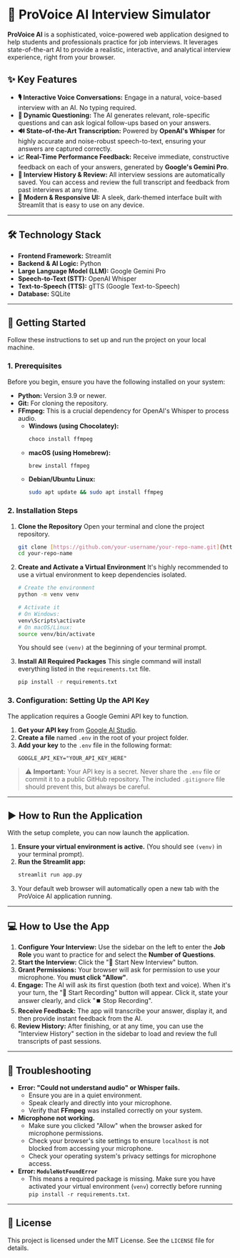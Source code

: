# 💼 ProVoice AI Interview Simulator

**ProVoice AI** is a sophisticated, voice-powered web application designed to help students and professionals practice for job interviews. It leverages state-of-the-art AI to provide a realistic, interactive, and analytical interview experience, right from your browser.

## ✨ Key Features

* **🎙️ Interactive Voice Conversations:** Engage in a natural, voice-based interview with an AI. No typing required.
* **🧠 Dynamic Questioning:** The AI generates relevant, role-specific questions and can ask logical follow-ups based on your answers.
* **🔊 State-of-the-Art Transcription:** Powered by **OpenAI's Whisper** for highly accurate and noise-robust speech-to-text, ensuring your answers are captured correctly.
* **📈 Real-Time Performance Feedback:** Receive immediate, constructive feedback on each of your answers, generated by **Google's Gemini Pro**.
* **📂 Interview History & Review:** All interview sessions are automatically saved. You can access and review the full transcript and feedback from past interviews at any time.
* **🎨 Modern & Responsive UI:** A sleek, dark-themed interface built with Streamlit that is easy to use on any device.

---

## 🛠️ Technology Stack

* **Frontend Framework:** Streamlit
* **Backend & AI Logic:** Python
* **Large Language Model (LLM):** Google Gemini Pro
* **Speech-to-Text (STT):** OpenAI Whisper
* **Text-to-Speech (TTS):** gTTS (Google Text-to-Speech)
* **Database:** SQLite

---

## 🚀 Getting Started

Follow these instructions to set up and run the project on your local machine.

### 1. Prerequisites

Before you begin, ensure you have the following installed on your system:

* **Python:** Version 3.9 or newer.
* **Git:** For cloning the repository.
* **FFmpeg:** This is a crucial dependency for OpenAI's Whisper to process audio.
    * **Windows (using Chocolatey):**
        ```bash
        choco install ffmpeg
        ```
    * **macOS (using Homebrew):**
        ```bash
        brew install ffmpeg
        ```
    * **Debian/Ubuntu Linux:**
        ```bash
        sudo apt update && sudo apt install ffmpeg
        ```

### 2. Installation Steps

1.  **Clone the Repository**
    Open your terminal and clone the project repository.
    ```bash
    git clone [https://github.com/your-username/your-repo-name.git](https://github.com/your-username/your-repo-name.git)
    cd your-repo-name
    ```

2.  **Create and Activate a Virtual Environment**
    It's highly recommended to use a virtual environment to keep dependencies isolated.
    ```bash
    # Create the environment
    python -m venv venv

    # Activate it
    # On Windows:
    venv\Scripts\activate
    # On macOS/Linux:
    source venv/bin/activate
    ```
    You should see `(venv)` at the beginning of your terminal prompt.

3.  **Install All Required Packages**
    This single command will install everything listed in the `requirements.txt` file.
    ```bash
    pip install -r requirements.txt
    ```

### 3. Configuration: Setting Up the API Key

The application requires a Google Gemini API key to function.

1.  **Get your API key** from [Google AI Studio](https://aistudio.google.com/).
2.  **Create a file** named `.env` in the root of your project folder.
3.  **Add your key** to the `.env` file in the following format:
    ```
    GOOGLE_API_KEY="YOUR_API_KEY_HERE"
    ```

> ⚠️ **Important:** Your API key is a secret. Never share the `.env` file or commit it to a public GitHub repository. The included `.gitignore` file should prevent this, but always be careful.

---

## ▶️ How to Run the Application

With the setup complete, you can now launch the application.

1.  **Ensure your virtual environment is active.** (You should see `(venv)` in your terminal prompt).
2.  **Run the Streamlit app:**
    ```bash
    streamlit run app.py
    ```
3.  Your default web browser will automatically open a new tab with the ProVoice AI application running.

---

## 💻 How to Use the App

1.  **Configure Your Interview:** Use the sidebar on the left to enter the **Job Role** you want to practice for and select the **Number of Questions**.
2.  **Start the Interview:** Click the "🚀 Start New Interview" button.
3.  **Grant Permissions:** Your browser will ask for permission to use your microphone. You **must click "Allow"**.
4.  **Engage:** The AI will ask its first question (both text and voice). When it's your turn, the "🔴 Start Recording" button will appear. Click it, state your answer clearly, and click "⏹️ Stop Recording".
5.  **Receive Feedback:** The app will transcribe your answer, display it, and then provide instant feedback from the AI.
6.  **Review History:** After finishing, or at any time, you can use the "Interview History" section in the sidebar to load and review the full transcripts of past sessions.

---

## 🤔 Troubleshooting

* **Error: "Could not understand audio" or Whisper fails.**
    * Ensure you are in a quiet environment.
    * Speak clearly and directly into your microphone.
    * Verify that **FFmpeg** was installed correctly on your system.
* **Microphone not working.**
    * Make sure you clicked "Allow" when the browser asked for microphone permissions.
    * Check your browser's site settings to ensure `localhost` is not blocked from accessing your microphone.
    * Check your operating system's privacy settings for microphone access.
* **Error: `ModuleNotFoundError`**
    * This means a required package is missing. Make sure you have activated your virtual environment (`venv`) correctly before running `pip install -r requirements.txt`.

---

## 📄 License

This project is licensed under the MIT License. See the `LICENSE` file for details.
